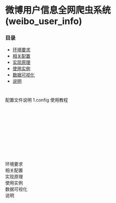 # 微博用户信息全网爬虫系统 (weibo_user_info)
### 目录 
<ul>
  <li><a href="#system">环境要求</a></li>
  <li><a href="#use">相关配置</a></li>
  <li><a href="#theory">实现原理</a></li>
  <li><a href="#example">使用实例</a></li>
  <li><a href="#view">数据可视化</a></li>
  <li><a href="#use">说明</a></li>
</ul>

#
配置文件说明
1.config
使用教程<br/><br/><br/><br/><br/><br/><br/><br/><br/><br/><br/>
<div id="system"/>环境要求</div>
<div id="use"/>相关配置</div>
<div id="theory"/>实现原理</div>
<div id="example"/>使用实例</div>
<div id="view"/>数据可视化</div>
<div id="explain"/>说明</div>
